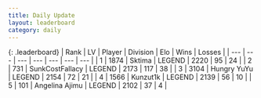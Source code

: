 ```yaml
---
title: Daily Update
layout: leaderboard
category: daily
---
```


{: .leaderboard}
| Rank | LV | Player | Division | Elo | Wins | Losses |
| --- | --- | --- | --- | --- | --- | --- |
| <span data-change="1">1</span> | 1874 | <span title="ID: 353063">Sktima</span> | LEGEND | <span data-change="78">2220</span> | <span data-change="15">95</span> | <span data-change="0">24</span> |
| <span data-change="-1">2</span> | 731 | <span title="ID: 402846">SunkCostFallacy</span> | LEGEND | <span data-change="-4">2173</span> | <span data-change="19">117</span> | <span data-change="7">38</span> |
| <span data-change="2">3</span> | 3104 | <span title="ID: 164871">Hungry YuYu</span> | LEGEND | <span data-change="47">2154</span> | <span data-change="18">72</span> | <span data-change="5">21</span> |
| <span data-change="-1">4</span> | 1566 | <span title="ID: 392407">Kunzut1k</span> | LEGEND | <span data-change="8">2139</span> | <span data-change="2">56</span> | <span data-change="1">10</span> |
| <span data-change="1">5</span> | 101 | <span title="ID: 669171">Angelina Ajimu</span> | LEGEND | <span data-change="0">2102</span> | <span data-change="0">37</span> | <span data-change="0">4</span> |